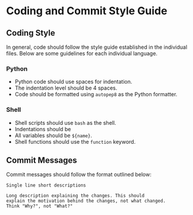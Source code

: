# Coding and Commit Style Guide

## Coding Style

In general, code should follow the style guide established in the individual files.
Below are some guidelines for each individual language.

### Python
* Python code should use spaces for indentation. 
* The indentation level should be 4 spaces.
* Code should be formatted using `autopep8` as the Python formatter.

### Shell
* Shell scripts should use `bash` as the shell.
* Indentations should be 
* All variables should be `${name}`.
* Shell functions should use the `function` keyword.

## Commit Messages

Commit messages should follow the format outlined below:

```
Single line short descriptions

Long description explaining the changes. This should
explain the motivation behind the changes, not what changed.
Think "Why?", not "What?"
```
